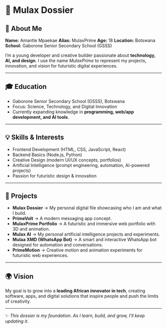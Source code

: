 # 📂 Mulax Dossier

## 👤 About Me

**Name:** Amantle Mpaekae
**Alias:** MulaxPrime
**Age:** 18
**Location:** Botswana
**School:** Gaborone Senior Secondary School (GSSS)

I’m a young developer and creative builder passionate about **technology, AI, and design**. I use the name *MulaxPrime* to represent my projects, innovation, and vision for futuristic digital experiences.

---

## 🎓 Education

* Gaborone Senior Secondary School (GSSS), Botswana
* Focus: Science, Technology, and Digital Innovation
* Currently expanding knowledge in **programming, web/app development, and AI tools**.

---

## 💡 Skills & Interests

* Frontend Development (HTML, CSS, JavaScript, React)
* Backend Basics (Node.js, Python)
* Creative Design (modern UI/UX concepts, portfolios)
* Artificial Intelligence (prompt engineering, automation, AI-powered projects)
* Passion for futuristic design & innovation

---

## 📜 Projects

* **Mulax Dossier** → My personal digital file showcasing who I am and what I build.
* **PrimeVolt** → A modern messaging app concept.
* **MulaxPrime Portfolio** → A futuristic and immersive web portfolio with 3D and animation.
* **Mulax AI** → My personal artificial intelligence projects and experiments.
* **Mulaa XMD (WhatsApp Bot)** → A smart and interactive WhatsApp bot designed for automation and conversations.
* **PrimeMotion** → Creative motion and animation experiments for futuristic web experiences.

---

## 🌍 Vision

My goal is to grow into a **leading African innovator in tech**, creating software, apps, and digital solutions that inspire people and push the limits of creativity.

---

✨ *This dossier is my foundation. As I learn, build, and grow, I’ll keep updating it.*

